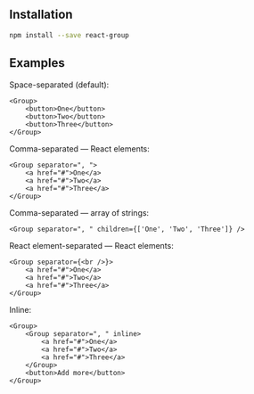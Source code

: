 ## Installation

```bash
npm install --save react-group
```

## Examples

Space-separated (default):

```
<Group>
	<button>One</button>
	<button>Two</button>
	<button>Three</button>
</Group>
```

Comma-separated — React elements:

```
<Group separator=", ">
	<a href="#">One</a>
	<a href="#">Two</a>
	<a href="#">Three</a>
</Group>
```

Comma-separated — array of strings:

```
<Group separator=", " children={['One', 'Two', 'Three']} />
```

React element-separated — React elements:

```
<Group separator={<br />}>
	<a href="#">One</a>
	<a href="#">Two</a>
	<a href="#">Three</a>
</Group>
```

Inline:

```
<Group>
	<Group separator=", " inline>
		<a href="#">One</a>
		<a href="#">Two</a>
		<a href="#">Three</a>
	</Group>
	<button>Add more</button>
</Group>
```
